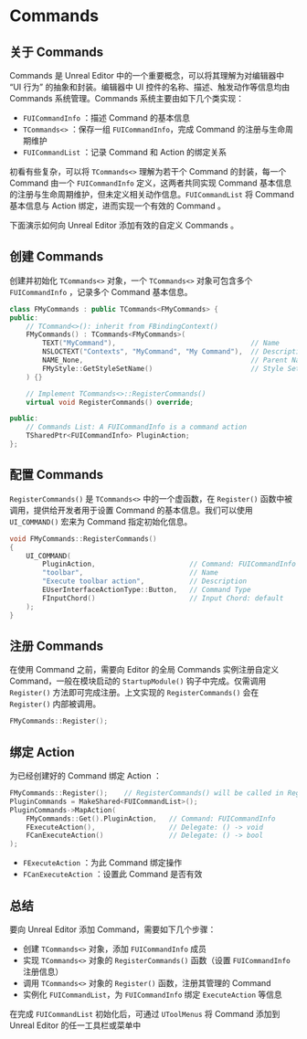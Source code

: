 # Commands

## 关于 Commands

Commands 是 Unreal Editor 中的一个重要概念，可以将其理解为对编辑器中 “UI 行为” 的抽象和封装。编辑器中 UI 控件的名称、描述、触发动作等信息均由 Commands 系统管理。Commands 系统主要由如下几个类实现：

- `FUICommandInfo` ：描述 Command 的基本信息
- `TCommands<>` ：保存一组 `FUICommandInfo`，完成 Command 的注册与生命周期维护
- `FUICommandList` ：记录 Command 和 Action 的绑定关系

初看有些复杂，可以将 `TCommands<>` 理解为若干个 Command 的封装，每一个 Command 由一个 `FUICommandInfo` 定义，这两者共同实现 Command 基本信息的注册与生命周期维护，但未定义相关动作信息。`FUICommandList` 将 Command 基本信息与 Action 绑定，进而实现一个有效的 Command 。

下面演示如何向 Unreal Editor 添加有效的自定义 Commands 。

## 创建 Commands

创建并初始化 `TCommands<>` 对象，一个 `TCommands<>` 对象可包含多个 `FUICommandInfo` ，记录多个 Command 基本信息。

```cpp
class FMyCommands : public TCommands<FMyCommands> {
public:
    // TCommand<>(): inherit from FBindingContext()
	FMyCommands() : TCommands<FMyCommands>(
        TEXT("MyCommand"),                                 // Name
        NSLOCTEXT("Contexts", "MyCommand", "My Command"),  // Description
        NAME_None,                                         // Parent Name
        FMyStyle::GetStyleSetName()                        // Style Set Name
    ) {}

    // Implement TCommands<>::RegisterCommands()
	virtual void RegisterCommands() override;

public:
    // Commands List: A FUICommandInfo is a command action
	TSharedPtr<FUICommandInfo> PluginAction;
};
```

## 配置 Commands

`RegisterCommands()` 是 `TCommands<>` 中的一个虚函数，在 `Register()` 函数中被调用，提供给开发者用于设置 Command 的基本信息。我们可以使用 `UI_COMMAND()` 宏来为 Command 指定初始化信息。

```cpp
void FMyCommands::RegisterCommands()
{
	UI_COMMAND(
        PluginAction,                       // Command: FUICommandInfo
        "toolbar",                          // Name
        "Execute toolbar action",           // Description
        EUserInterfaceActionType::Button,   // Command Type
        FInputChord()                       // Input Chord: default
    );
}
```

## 注册 Commands

在使用 Command 之前，需要向 Editor 的全局 Commands 实例注册自定义 Command，一般在模块启动的 `StartupModule()` 钩子中完成。仅需调用 `Register()` 方法即可完成注册。上文实现的 `RegisterCommands()` 会在 `Register()` 内部被调用。

```cpp
FMyCommands::Register();
```

## 绑定 Action

为已经创建好的 Command 绑定 Action ：

```cpp
FMyCommands::Register();    // RegisterCommands() will be called in Register()
PluginCommands = MakeShared<FUICommandList>();
PluginCommands->MapAction(
    FMyCommands::Get().PluginAction,   // Command: FUICommandInfo
    FExecuteAction(),                  // Delegate: () -> void
    FCanExecuteAction()                // Delegate: () -> bool
);
```

- `FExecuteAction` ：为此 Command 绑定操作
- `FCanExecuteAction` ：设置此 Command 是否有效

## 总结

要向 Unreal Editor 添加 Command，需要如下几个步骤：

- 创建 `TCommands<>` 对象，添加 `FUICommandInfo` 成员
- 实现 `TCommands<>` 对象的 `RegisterCommands()` 函数（设置 `FUICommandInfo` 注册信息）
- 调用 `TCommands<>` 对象的 `Register()` 函数，注册其管理的 Command
- 实例化 `FUICommandList`，为 `FUICommandInfo` 绑定 `ExecuteAction` 等信息

在完成 `FUICommandList` 初始化后，可通过 `UToolMenus` 将 Command 添加到 Unreal Editor 的任一工具栏或菜单中

